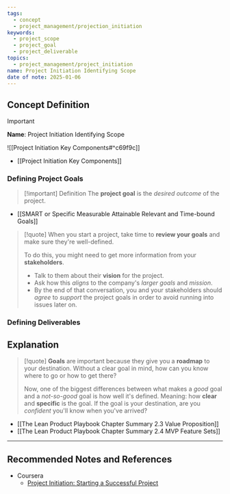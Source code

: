 ```yaml
---
tags:
  - concept
  - project_management/projection_initiation
keywords:
  - project_scope
  - project_goal
  - project_deliverable
topics:
  - project_management/project_initiation
name: Project Initiation Identifying Scope
date of note: 2025-01-06
---
```


## Concept Definition

>[!important]
>**Name**: Project Initiation Identifying Scope

![[Project Initiation Key Components#^c69f9c]]

- [[Project Initiation Key Components]]

### Defining Project Goals

>[!important] Definition
>The **project goal** is the *desired outcome* of the project. 

- [[SMART or Specific Measurable Attainable Relevant and Time-bound Goals]]

>[!quote]
>When you start a project, take time to **review your goals** and make sure they're well-defined.
> 
> To do this, you might need to get more information from your **stakeholders**. 
> - Talk to them about their **vision** for the project. 
> - Ask how this *aligns* to the company's *larger goals* and *mission*. 
> - By the end of that conversation, you and your stakeholders should *agree* to *support* the project goals in order to avoid running into issues later on.


### Defining Deliverables





## Explanation

>[!quote]
>**Goals** are important because they give you a **roadmap** to your destination. Without a clear goal in mind, how can you know where to go or how to get there?
>
>Now, one of the biggest differences between what makes a *good* goal and a *not-so-good* goal is how well it's defined. Meaning: how **clear** and **specific** is the goal. If the goal is your destination, are you *confident* you'll know when you've arrived?


- [[The Lean Product Playbook Chapter Summary 2.3 Value Proposition]]
- [[The Lean Product Playbook Chapter Summary 2.4 MVP Feature Sets]]



-----------
##  Recommended Notes and References

- Coursera
	- [Project Initiation: Starting a Successful Project](https://www.coursera.org/learn/project-initiation-google/home/welcome)